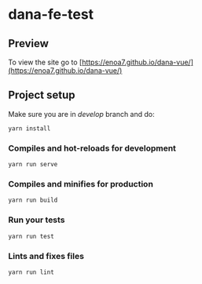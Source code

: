 # dana-fe-test

## Preview

To view the site go to [https://enoa7.github.io/dana-vue/](https://enoa7.github.io/dana-vue/)

## Project setup

Make sure you are in *develop* branch and do:

```
yarn install
```

### Compiles and hot-reloads for development
```
yarn run serve
```

### Compiles and minifies for production
```
yarn run build
```

### Run your tests
```
yarn run test
```

### Lints and fixes files
```
yarn run lint
```